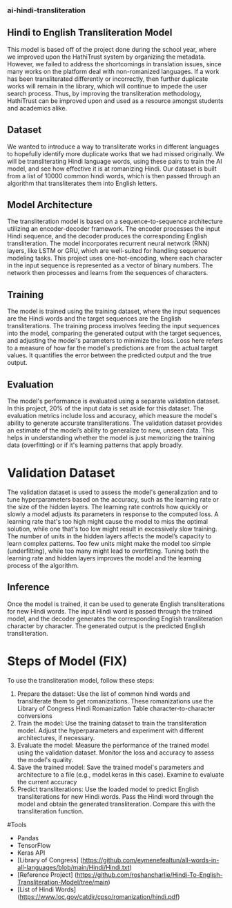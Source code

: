 ### ai-hindi-transliteration
## Hindi to English Transliteration Model
This model is based off of the project done during the school year, where we improved upon the HathiTrust system by organizing the metadata. However, we failed to address the shortcomings in translation issues, since many works on the platform deal with non-romanized languages. If a work has been transliterated differently or incorrectly, then further duplicate works will remain in the library, which will continue to impede the user search process. Thus, by improving the transliteration methodology, HathiTrust can be improved upon and used as a resource amongst students and academics alike.

## Dataset
We wanted to introduce a way to transliterate works in different languages to hopefully identify more duplicate works that we had missed originally. We will be transliterating Hindi language words, using these pairs to train the AI model, and see how effective it is at romanizing Hindi. Our dataset is built from a list of 10000 common hindi words, which is then passed through an algorithm that transliterates them into English letters. 

## Model Architecture
The transliteration model is based on a sequence-to-sequence architecture utilizing an encoder-decoder framework. The encoder processes the input Hindi sequence, and the decoder produces the corresponding English transliteration. The model incorporates recurrent neural network (RNN) layers, like LSTM or GRU, which are well-suited for handling sequence modeling tasks. This project uses one-hot-encoding, where each character in the input sequence is represented as a vector of binary numbers. The network then processes and learns from the sequences of characters. 

## Training
The model is trained using the training dataset, where the input sequences are the Hindi words and the target sequences are the English transliterations. The training process involves feeding the input sequences into the model, comparing the generated output with the target sequences, and adjusting the model's parameters to minimize the loss. Loss here refers to a measure of how far the model's predictions are from the actual target values. It quantifies the error between the predicted output and the true output.

## Evaluation
The model's performance is evaluated using a separate validation dataset. In this project, 20% of the input data is set aside for this dataset. The evaluation metrics include loss and accuracy, which measure the model's ability to generate accurate transliterations. The validation dataset provides an estimate of the model’s ability to generalize to new, unseen data. This helps in understanding whether the model is just memorizing the training data (overfitting) or if it's learning patterns that apply broadly. 
# Validation Dataset
The validation dataset is used to assess the model's generalization and to tune hyperparameters based on the accuracy, such as the learning rate or the size of the hidden layers. The learning rate controls how quickly or slowly a model adjusts its parameters in response to the computed loss. A learning rate that's too high might cause the model to miss the optimal solution, while one that's too low might result in excessively slow training. The number of units in the hidden layers affects the model’s capacity to learn complex patterns. Too few units might make the model too simple (underfitting), while too many might lead to overfitting. Tuning both the learning rate and hidden layers improves the model and the learning process of the algorithm.

## Inference
Once the model is trained, it can be used to generate English transliterations for new Hindi words. The input Hindi word is passed through the trained model, and the decoder generates the corresponding English transliteration character by character. The generated output is the predicted English transliteration.


# Steps of Model (FIX)
To use the transliteration model, follow these steps:
1. Prepare the dataset: Use the list of common hindi words and transliterate them to get romanizations. These romanizations use the Library of Congress Hindi Romanization Table character-to-character conversions
2. Train the model: Use the training dataset to train the transliteration model. Adjust the hyperparameters and experiment with different architectures, if necessary.
3. Evaluate the model: Measure the performance of the trained model using the validation dataset. Monitor the loss and accuracy to assess the model's quality.
4. Save the trained model: Save the trained model's parameters and architecture to a file (e.g., model.keras in this case). Examine to evaluate the current accuracy
5. Predict transliterations: Use the loaded model to predict English transliterations for new Hindi words. Pass the Hindi word through the model and obtain the generated transliteration. Compare this with the transliteration function. 

#Tools
* Pandas
* TensorFlow
* Keras API
* [Library of Congress] (https://github.com/eymenefealtun/all-words-in-all-languages/blob/main/Hindi/Hindi.txt)
* [Reference Project] (https://github.com/roshancharlie/Hindi-To-English-Transliteration-Model/tree/main)
* [List of Hindi Words] (https://www.loc.gov/catdir/cpso/romanization/hindi.pdf)

